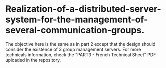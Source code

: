 # Realization-of-a-distributed-server-system-for-the-management-of-several-communication-groups.

The objective here is the same as in part 2 except that the design should consider the existence of 3 group management servers.
For more technicals information, check the "PART3 - French Technical Sheet" PDF uploaded in the repository.
